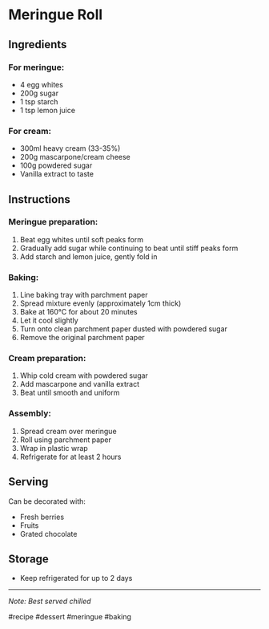 # Meringue Roll

## Ingredients

### For meringue:
* 4 egg whites
* 200g sugar
* 1 tsp starch
* 1 tsp lemon juice

### For cream:
* 300ml heavy cream (33-35%)
* 200g mascarpone/cream cheese
* 100g powdered sugar
* Vanilla extract to taste

## Instructions

### Meringue preparation:
1. Beat egg whites until soft peaks form
2. Gradually add sugar while continuing to beat until stiff peaks form
3. Add starch and lemon juice, gently fold in

### Baking:
1. Line baking tray with parchment paper
2. Spread mixture evenly (approximately 1cm thick)
3. Bake at 160°C for about 20 minutes
4. Let it cool slightly
5. Turn onto clean parchment paper dusted with powdered sugar
6. Remove the original parchment paper

### Cream preparation:
1. Whip cold cream with powdered sugar
2. Add mascarpone and vanilla extract
3. Beat until smooth and uniform

### Assembly:
1. Spread cream over meringue
2. Roll using parchment paper
3. Wrap in plastic wrap
4. Refrigerate for at least 2 hours

## Serving
Can be decorated with:
* Fresh berries
* Fruits
* Grated chocolate

## Storage
* Keep refrigerated for up to 2 days

---
*Note: Best served chilled*

#recipe #dessert #meringue #baking
